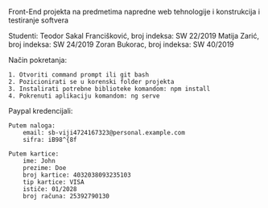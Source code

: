 Front-End projekta na predmetima napredne web tehnologije i konstrukcija i testiranje softvera

Studenti:
    Teodor Sakal Francišković, broj indeksa: SW 22/2019
    Matija Zarić, broj indeksa: SW 24/2019
    Zoran Bukorac, broj indeksa: SW 40/2019

Način pokretanja:

    1. Otvoriti command prompt ili git bash
    2. Pozicionirati se u korenski folder projekta
    3. Instalirati potrebne biblioteke komandom: npm install
    4. Pokrenuti aplikaciju komandom: ng serve

Paypal kredencijali:

    Putem naloga:
        email: sb-viji4724167323@personal.example.com
        sifra: iB98^{8f

    Putem kartice:
        ime: John
        prezime: Doe
        broj kartice: 4032038093235103
        tip kartice: VISA
        ističe: 01/2028
        broj računa: 25392790130